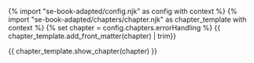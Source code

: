 {% import "se-book-adapted/config.njk" as config with context %}
{% import "se-book-adapted/chapters/chapter.njk" as chapter_template with context %}
{% set chapter = config.chapters.errorHandling %}
<frontmatter>
{{ chapter_template.add_front_matter(chapter) | trim}}
</frontmatter>

{{ chapter_template.show_chapter(chapter) }}